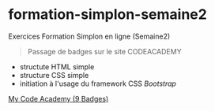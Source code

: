 # formation-simplon-semaine2
Exercices Formation Simplon en ligne (Semaine2)

> Passage de badges sur le site CODEACADEMY  
* structute HTML simple
* structure CSS simple
* initiation à l'usage du framework CSS *Bootstrap*  

[My Code Academy (9 Badges)](https://www.codecademy.com/users/benj_ca/achievements)

